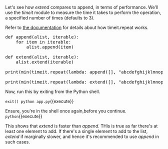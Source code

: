 Let's see how *extend* compares to append, in terms of performance.  We'll use the *timeit* module to measure the time it takes to perform the operation, a specified number of times (defaults to 3).

Refer to [the documentation](https://docs.python.org/2/library/timeit.html) for details about how timeit.repeat works.

<pre class="file" data-filename="app.py" data-target="replace">
def append(alist, iterable):
    for item in iterable:
        alist.append(item)

def extend(alist, iterable):
    alist.extend(iterable)

print(min(timeit.repeat(lambda: append([], "abcdefghijklmnopqrstuvwxyz"))))

print(min(timeit.repeat(lambda: extend([], "abcdefghijklmnopqrstuvwxyz"))))
</pre>

Now, run this by exiting from the Python shell.

`exit()
python app.py`{{execute}}

Ensure, you're in the shell once again,before you continue.  `python`{{execute}}

This shows that *extend* is faster than *append*.  THis is true as far there's at least one element to add.  If there's a single element to add to the list, *extend* if marginally slower, and hence it's recommended to use *append* in such cases.  
